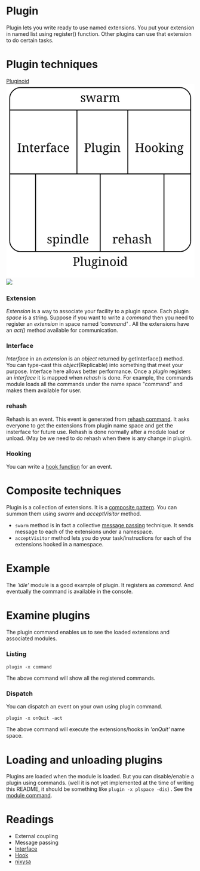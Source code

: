 Plugin
=========
Plugin lets you write ready to use named extensions. You put your extension in named list using register() function. Other plugins can use that extension to do certain tasks.

Plugin techniques
==================
[Pluginoid](pluginoid.dot)
![Pluginoid](dot_generated_pluginoid.svg)
<img src="https://rawgit.com/kamanashisroy/shotodol/master/libs/plugin/dot_generated_pluginoid.svg"/>

### Extension
_Extension_ is a way to associate your facility to a plugin space. Each plugin _space_ is a string. Suppose if you want to write a _command_ then you need to register an _extension_ in space named _'command'_ . All the extensions have an _act()_ method available for communication. 

### Interface
_Interface_ in an _extension_ is an _object_ returned by getInterface() method. You can type-cast this _object_(Replicable) into something that meet your purpose. Interface here allows better performance. Once a _plugin_ registers an _interface_ it is mapped when _rehash_ is done. For example, the commands module loads all the commands under the name space "command" and makes them available for user.

### rehash
Rehash is an event. This event is generated from [rehash command](../../core/commands/README.md#RehashCommand). It asks everyone to get the extensions from plugin name space and get the insterface for future use. Rehash is done normally after a module load or unload. (May be we need to do rehash when there is any change in plugin).

### Hooking
You can write a [hook function](Hooking.md) for an event.

Composite techniques
======================

Plugin is a collection of extensions. It is a [composite pattern](http://en.wikipedia.org/wiki/Composite_pattern). You can summon them using _swarm_ and _acceptVisitor_ method.
- `swarm` method is in fact a collective [message passing](http://en.wikipedia.org/wiki/Message_Passing) technique. It sends message to each of the extensions under a namespace.
- `acceptVisitor` method lets you do your task/instructions for each of the extensions hooked in a namespace.

Example
========
The _'idle'_ module is a good example of plugin. It registers as _command_. And eventually the command is available in the console.

Examine plugins
================
The plugin command enables us to see the loaded extensions and associated modules.

### Listing
```
plugin -x command
```
The above command will show all the registered commands. 

### Dispatch
You can dispatch an event on your own using plugin command.
```
plugin -x onQuit -act
```
The above command will execute the extensions/hooks in _'onQuit'_ name space.

Loading and unloading plugins
==============================
Plugins are loaded when the module is loaded. But you can disable/enable a plugin using commands. (well it is not yet implemented at the time of writing this README, it should be something like `plugin -x plspace -dis`) . See the [module command](../../core/commands/README.md#ModuleCommand).

Readings
========

- External coupling
- Message passing
- [Interface](http://en.wikipedia.org/wiki/Interface_%28computing%29)
- [Hook](http://en.wikipedia.org/wiki/Hooking)
- [nixysa](https://code.google.com/p/nixysa/wiki/HelloWorldWalkThru)

